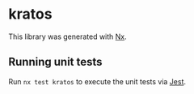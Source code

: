 # kratos

This library was generated with [Nx](https://nx.dev).

## Running unit tests

Run `nx test kratos` to execute the unit tests via [Jest](https://jestjs.io).
